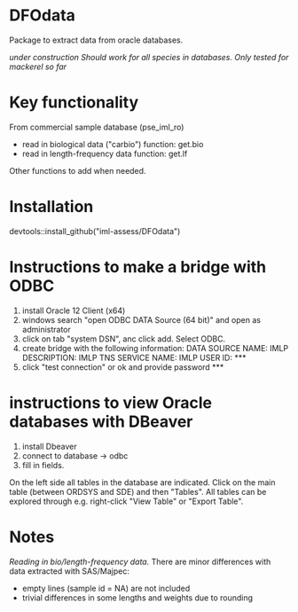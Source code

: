 # DFOdata

Package to extract data from oracle databases.

*under construction*
*Should work for all species in databases. Only tested for mackerel so far*

# Key functionality

From commercial sample database (pse_iml_ro)
- read in biological data ("carbio")
	function: get.bio
- read in length-frequency data 
	function: get.lf

Other functions to add when needed.

# Installation

devtools::install_github("iml-assess/DFOdata")

# Instructions to make a bridge with ODBC

1. install Oracle 12 Client (x64)
2. windows search "open ODBC DATA Source (64 bit)" and open as administrator
3. click on tab "system DSN", anc click add. Select ODBC.
4. create bridge with the following information:
	DATA SOURCE NAME: IMLP
	DESCRIPTION: IMLP
	TNS SERVICE NAME: IMLP
	USER ID: *** 
5. click "test connection" or ok and provide password ***

# instructions to view Oracle databases with DBeaver

1. install Dbeaver
2. connect to database -> odbc
3. fill in fields.

On the left side all tables in the database are indicated. Click on the main table (between ORDSYS and SDE) and then "Tables". All tables can be explored through e.g. right-click "View Table" or "Export Table".

# Notes

*Reading in bio/length-frequency data.*
There are minor differences with data extracted with SAS/Majpec:
- empty lines (sample id = NA) are not included
- trivial differences in some lengths and weights due to rounding



